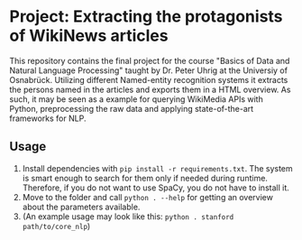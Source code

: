 # Project: Extracting the protagonists of WikiNews articles

This repository contains the final project for the course "Basics of Data and Natural Language Processing" taught by Dr. Peter Uhrig at the Universiy of Osnabrück. Utilizing different Named-entity recognition systems it extracts the persons named in the articles and exports them in a HTML overview. As such, it may be seen as a example for querying WikiMedia APIs with Python, preprocessing the raw data and applying state-of-the-art frameworks for NLP.

## Usage
1. Install dependencies with `pip install -r requirements.txt`. The system is smart enough to search for them only if needed during runtime. Therefore, if you do not want to use SpaCy, you do not have to install it.
2. Move to the folder and call `python . --help` for getting an overview about the parameters available.
3. (An example usage may look like this: `python . stanford path/to/core_nlp`)
